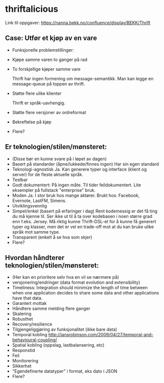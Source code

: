 thriftalicious
==============

Link til oppgaver: https://nanna.bekk.no/confluence/display/BEKK/Thrift

## Case: Utfør et kjøp av en vare
* Funksjonelle problemstillinger:
* Kjøpe samme varen to ganger på rad
* To forskjellige kjøper samme vare

  Thrift har ingen formening om message-semantikk. Man kan legge en message-queue på toppen av thrift. 

* Støtte flere ulike klienter

  Thrift er språk-uavhengig.
* Støtte flere versjoner av ordreformat
* Bekreftelse på kjøp
* Flere?


## Er teknologien/stilen/mønsteret:
* (Disse bør en kunne svare på i løpet av dagen)
* Basert på standarder (åpne/lukkede/finnes ingen)
  Har sin egen standard
* Teknologi-agnostisk
  Ja. Kan generere typer og interface (klient og server) for de fleste aktuelle språk.
* Testbar
* Godt dokumentert:
  På ingen måte. Til tider feildokumentert. Lite eksempler på fullstack "enterprise" bruk.
* Moden
  Ja. I stor bruk hos mange aktører.
  Brukt hos: Facebook, Evernote, LastFM, Simens.
* Utviklingsvennlig
* Simpel/enkel (basert på erfaringer i dag)
  Rent kodemessig er det få ting du må kjenne til. Ser ikke ut til å ta over kodebasen i noen større grad enn f.eks. Jersey.
  Må riktig kunne Thrift-DSL-et for å kunne få generert typer og klasser, men det er vel en trade-off mot at du kan bruke ulike språk mot samme type.
* Transparent (enkelt å se hva som skjer)
* Flere?


## Hvordan håndterer teknologien/stilen/mønsteret:
* (Her kan en prioritere selv hva en vil se nærmere på)
* versjonering/endringer (data format evolution and extensibility)
* Timeliness: Integration should minimize the length of time between when one application decides to share some data and other applications have that data.
* Garantert mottak
* Håndtere samme melding flere ganger
* Skalering
* Robusthet
* Recovery/resilience
* Tilgjengeliggjøring av funksjonalitet (ikke bare data)
* Temporal kobling http://iansrobinson.com/2009/04/27/temporal-and-behavioural-coupling/
* Spatial kobling (oppslag, lastbalansering, etc)
* Responstid
* Feil
* Monitorering
* Sikkerhet
* "Egendefinerte datatyper" i format, eks dato i JSON
* Flere?

